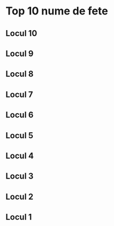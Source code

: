 # Top 10 nume de fete 

## Locul 10 

## Locul 9

## Locul 8

## Locul 7 

## Locul 6

## Locul 5

## Locul 4

## Locul 3

## Locul 2

## Locul 1
